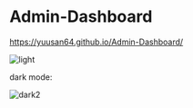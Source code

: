 # Admin-Dashboard
https://yuusan64.github.io/Admin-Dashboard/

![light](https://github.com/yuusan64/Admin-Dashboard/assets/42761151/a546b582-19dc-4fee-b5f7-f4a0e7fb2a33)

dark mode:

![dark2](https://github.com/yuusan64/Admin-Dashboard/assets/42761151/20aaa0ae-3acc-4a65-8b8c-72b320eb655f)



